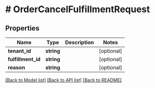 # # OrderCancelFulfillmentRequest


## Properties


Name | Type | Description | Notes
------------ | ------------- | ------------- | -------------
**tenant_id**| **string** |   | [optional]
**fulfillment_id**| **string** |   | [optional]
**reason**| **string** |   | [optional]


[[Back to Model list]](../../README.md#models) [[Back to API list]](../../README.md#endpoints) [[Back to README]](../../README.md)